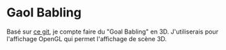 # Gaol Babling

Basé sur <a href="https://github.com/benureau/recode/tree/master/benureau2015_gb">ce git</a>, je compte faire du "Goal Babling" en 3D. J'utiliserais pour l'affichage OpenGL qui permet l'affichage de scène 3D.
